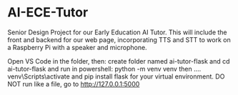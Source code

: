 # AI-ECE-Tutor
Senior Design Project for our Early Education AI Tutor. This will include the front and backend for our web page, incorporating TTS and STT to work on a Raspberry Pi with a speaker and microphone. 

Open VS Code in the folder, then:
create folder named ai-tutor-flask and cd ai-tutor-flask and run in powershell:  python -m venv venv then .... venv\Scripts\activate and pip install flask for your virtual environment. DO NOT run like a file, go to http://127.0.0.1:5000

